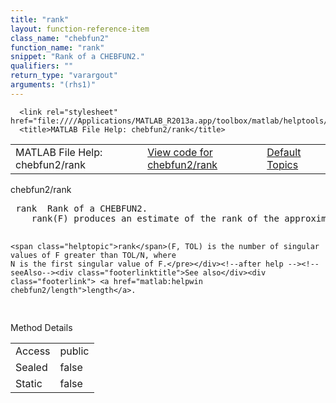 ```yaml
---
title: "rank"
layout: function-reference-item
class_name: "chebfun2"
function_name: "rank"
snippet: "Rank of a CHEBFUN2."
qualifiers: ""
return_type: "varargout"
arguments: "(rhs1)"
---
```


<html>
   <head>
      <meta http-equiv="Content-Type" content="text/html; charset=utf-8">
   
      <link rel="stylesheet" href="file:////Applications/MATLAB_R2013a.app/toolbox/matlab/helptools/private/helpwin.css">
      <title>MATLAB File Help: chebfun2/rank</title>
   </head>
   <body>
      <!--Single-page help-->
      <table border="0" cellspacing="0" width="100%">
         <tr class="subheader">
            <td class="headertitle">MATLAB File Help: chebfun2/rank</td>
            <td class="subheader-left"><a href="matlab:edit chebfun2/rank">View code for chebfun2/rank</a></td>
            <td class="subheader-right"><a href="matlab:helpwin">Default Topics</a></td>
         </tr>
      </table>
      <div class="title">chebfun2/rank</div>
      <div class="helptext"><pre><!--helptext --> <span class="helptopic">rank</span>  Rank of a CHEBFUN2.
    <span class="helptopic">rank</span>(F) produces an estimate of the rank of the approximant F.
 
    <span class="helptopic">rank</span>(F, TOL) is the number of singular values of F greater than TOL/N, where
    N is the first singular value of F.</pre></div><!--after help --><!--seeAlso--><div class="footerlinktitle">See also</div><div class="footerlink"> <a href="matlab:helpwin chebfun2/length">length</a>.
</div>
      <!--Method-->
      <div class="sectiontitle">Method Details</div>
      <table class="class-details">
         <tr>
            <td class="class-detail-label">Access</td>
            <td>public</td>
         </tr>
         <tr>
            <td class="class-detail-label">Sealed</td>
            <td>false</td>
         </tr>
         <tr>
            <td class="class-detail-label">Static</td>
            <td>false</td>
         </tr>
      </table>
   </body>
</html>
